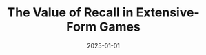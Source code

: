 ---
title: "The Value of Recall in Extensive-Form Games"
collection: publications
# permalink: /publication/2023-08-19-The-Computational-Complexity-of-Single-Player-Imperfect-Recall-Games
# permalink: '/files/paper11.pdf' #../files/paper11.pdf #../files/preservinggametrafos.pdf #/files/paper1.pdf 
filelink: '/files/valuerecall.pdf' 
# excerpt: 'This paper is about the number 1. The number 2 is left for future work.'
date: 2025-01-01
authors: 'Ratip Emin Berker, Emanuel Tewolde, Ioannis Anagnostides, Tuomas Sandholm, and Vincent Conitzer'
status: 'To appear in'
venue: 'Association for the Advancement of Artificial Intelligence (AAAI) 2025'
distinction: 'Oral Presentation (Top 4.6%)'
# paperurl: 'https://www.ijcai.org/proceedings/2023/321'
arxivurl:  'https://arxiv.org/abs/2412.19659'
#slidesurl: 'https://arxiv.org/abs/2111.00076'
#videourl: 'https://arxiv.org/abs/2111.00076'
#citation: 'Your Name, You. (2009). &quot;Paper Title Number 1.&quot; <i>Journal 1</i>. 1(1).'
# image: '/images/dblpicon.png'

#<a href=" ../files/CV_Emanuel_Tewolde_26_04_23.pdf " target="_blank"  rel="noopener noreferrer">CV</a>, Bla bla, <a href=" ../files/paper1.pdf " target="_blank"  rel="noopener noreferrer">paper1</a>, Bla bla, <a href=" ../files/preservinggametrafos.pdf " target="_blank"  rel="noopener noreferrer">GEB23preprint</a> 
---